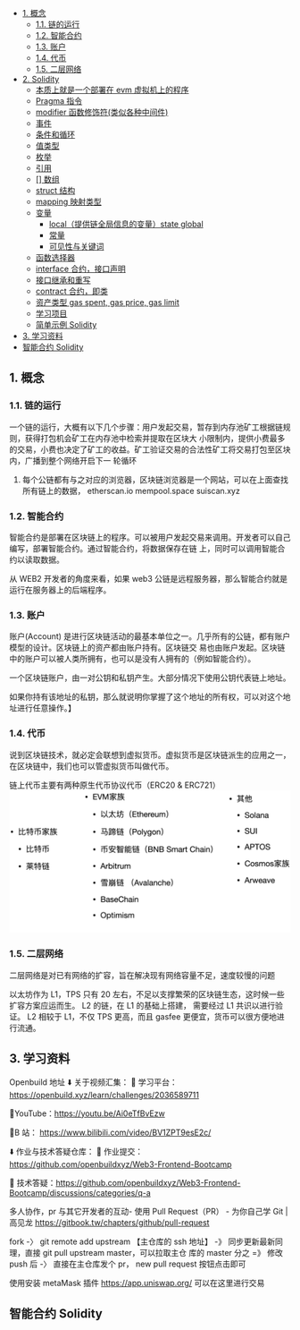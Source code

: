-   [1. 概念](#1-概念)
    -   [1.1. 链的运行](#11-链的运行)
    -   [1.2. 智能合约](#12-智能合约)
    -   [1.3. 账户](#13-账户)
    -   [1.4. 代币](#14-代币)
    -   [1.5. 二层网络](#15-二层网络)
-   [2. Solidity](#2-solidity)
    -   [本质上就是一个部署在 evm 虚拟机上的程序](#本质上就是一个部署在-evm-虚拟机上的程序)
    -   [Pragma 指令](#pragma-指令)
    -   [modifier 函数修饰符(类似各种中间件)](#modifier-函数修饰符类似各种中间件)
    -   [事件](#事件)
    -   [条件和循环](#条件和循环)
    -   [值类型](#值类型)
    -   [枚举](#枚举)
    -   [引用](#引用)
    -   [\[\] 数组](#-数组)
    -   [struct 结构](#struct-结构)
    -   [mapping 映射类型](#mapping-映射类型)
    -   [变量](#变量)
        -   [local（提供链全局信息的变量）state global](#local提供链全局信息的变量state-global)
        -   [常量](#常量)
        -   [可见性与关键词](#可见性与关键词)
    -   [函数选择器](#函数选择器)
    -   [interface 合约，接口声明](#interface-合约接口声明)
    -   [接口继承和重写](#接口继承和重写)
    -   [contract 合约，即类](#contract-合约即类)
    -   [资产类型 gas spent, gas price, gas limit](#资产类型-gas-spent-gas-price-gas-limit)
    -   [学习项目](#学习项目)
    -   [简单示例 Solidity](#简单示例-solidity)
-   [3. 学习资料](#3-学习资料)
-   [智能合约 Solidity](#智能合约-solidity)

## 1. 概念

### 1.1. 链的运行

一个链的运行，大概有以下几个步骤：用户发起交易，暂存到内存池矿工根据链规则，获得打包机会矿工在内存池中检索并提取在区块大
小限制内，提供小费最多的交易，小费也决定了矿工的收益。矿工验证交易的合法性矿工将交易打包至区块内，广播到整个网络开启下一
轮循环

1. 每个公链都有与之对应的浏览器，区块链浏览器是一个网站，可以在上面查找所有链上的数据， etherscan.io mempool.space
   suiscan.xyz

### 1.2. 智能合约

智能合约是部署在区块链上的程序。可以被用户发起交易来调用。开发者可以自己编写，部署智能合约。通过智能合约，将数据保存在链
上，同时可以调用智能合约以读取数据。

从 WEB2 开发者的角度来看，如果 web3 公链是远程服务器，那么智能合约就是运行在服务器上的后端程序。

### 1.3. 账户

账户(Account) 是进行区块链活动的最基本单位之一。几乎所有的公链，都有账户模型的设计。区块链上的资产都由账户持有。区块链交
易也由账户发起。区块链中的账户可以被人类所拥有，也可以是没有人拥有的（例如智能合约）。

一个区块链账户，由一对公钥和私钥产生。大部分情况下使用公钥代表链上地址。

如果你持有该地址的私钥，那么就说明你掌握了这个地址的所有权，可以对这个地址进行任意操作。】

### 1.4. 代币

说到区块链技术，就必定会联想到虚拟货币。虚拟货币是区块链派生的应用之一，在区块链中，我们也可以管虚拟货币叫做代币。

链上代币主要有两种原生代币协议代币（ERC20 & ERC721） ![](markdown/20240919113830.png)

### 1.5. 二层网络

二层网络是对已有网络的扩容，旨在解决现有网络容量不足，速度较慢的问题

以太坊作为 L1，TPS 只有 20 左右，不足以支撑繁荣的区块链生态，这时候一些扩容方案应运而生。 L2 的链，在 L1 的基础上搭建，
需要经过 L1 共识以进行验证。 L2 相较于 L1，不仅 TPS 更高，而且 gasfee 更便宜，货币可以很方便地进行流通。

## 3. 学习资料

Openbuild 地址 ⬇️ 关于视频汇集： 🔗 学习平台：https://openbuild.xyz/learn/challenges/2036589711

🔗YouTube：https://youtu.be/Ai0eTfBvEzw

🔗B 站： https://www.bilibili.com/video/BV1ZPT9esE2c/

⬇️ 作业与技术答疑仓库： 🔗 作业提交：https://github.com/openbuildxyz/Web3-Frontend-Bootcamp

🔗 技术答疑：https://github.com/openbuildxyz/Web3-Frontend-Bootcamp/discussions/categories/q-a

多人协作，pr 与其它开发者的互动- 使用 Pull Request（PR） - 为你自己学 Git | 高见龙
https://gitbook.tw/chapters/github/pull-request

fork -〉 git remote add upstream 【主仓库的 ssh 地址】 -》 同步更新最新同理，直接 git pull upstream master，可以拉取主仓
库的 master 分之 =》 修改 push 后 -〉 直接在主仓库发个 pr， new pull request 按钮点击即可

使用安装 metaMask 插件 https://app.uniswap.org/ 可以在这里进行交易

## 智能合约 Solidity
